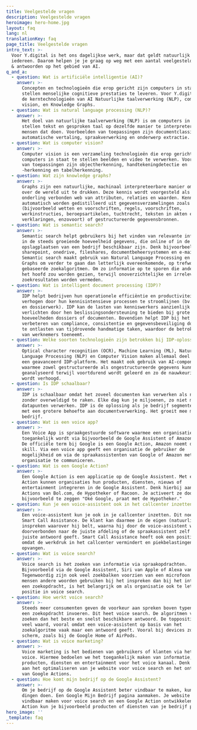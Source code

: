 ```yaml
---
title: Veelgestelde vragen
description: Veelgestelde vragen
heroimage: hero-home.jpg
layout: faq
lang: nl
translationKey: faq
page_title: Veelgestelde vragen
intro_text: >-
  Voor Y.digital is het ons dagelijkse werk, maar dat geldt natuurlijk niet voor
  iedereen. Daarom helpen je je graag op weg met een aantal veelgestelde vragen
  & antwoorden op het gebied van AI.
q_and_a:
  - question: Wat is artificiële intelligentie (AI)?
    answer: >-
      Concepten en technologieën die erop gericht zijn computers in staat te
      stellen menselijke cognitieve prestaties te leveren. Voor Y.digital zijn
      de kerntechnologieën van AI Natuurlijke taalverwerking (NLP), computer
      vision, en Knowledge Graphs.
  - question: Wat is natural language processing (NLP)?
    answer: >-
      Het doel van natuurlijke taalverwerking (NLP) is om computers in staat te
      stellen tekst en gesproken taal op dezelfde manier te interpreteren als
      mensen dat doen. Voorbeelden van toepassingen zijn documentclassificatie,
      automatische vertaling, spraakverwerking en onderwerp extractie.
  - question: Wat is computer vision?
    answer: >-
      Computer vision is een verzameling technologieën die erop gericht zijn
      computers in staat te stellen beelden en video te verwerken. Voorbeelden
      van toepassingen zijn objectherkenning, handtekeningdetectie en
      -herkenning en tabelherkenning.
  - question: Wat zijn knowledge graphs?
    answer: >-
      Graphs zijn een natuurlijke, machinaal interpreteerbare manier om kennis
      over de wereld uit te drukken. Deze kennis wordt voorgesteld als een
      onderling verbonden web van attributen, relaties en waarden. Kennis kan
      automatisch worden gedistilleerd uit gegevensverzamelingen zoals teksten
      (bijvoorbeeld wetten en voorschriften, regels, voorschriften,
      werkinstructies, beroepsartikelen, tuchtrecht, teksten in akten en
      verklaringen, enzovoort) of gestructureerde gegevensbronnen.
  - question: Wat is semantic search?
    answer: >-
      Semantic search helpt gebruikers bij het vinden van relevante informatie
      in de steeds groeiende hoeveelheid gegevens, die online of in de interne
      opslagplaatsen van een bedrijf beschikbaar zijn. Denk bijvoorbeeld aan
      sharepoint, onedrive, fileshares, documentbeheersystemen en e-mail.
      Semantic search maakt gebruik van Natural Language Processing en Knowledge
      Graphs om verder te gaan dan letterlijk overeenkomende, op trefwoorden
      gebaseerde zoekalgoritmen. Om zo informatie op te sporen die anders over
      het hoofd zou worden gezien, terwijl onoverzichtelijke en irrelevante
      zoekresultaten worden vermeden.
  - question: Wat is intelligent document processing (IDP)?
    answer: >-
      IDP helpt bedrijven hun operationele efficiëntie en productiviteit te
      verhogen door hun kennisintensieve processen te stroomlijnen (bv. bureau-
      en dossierwerk). IDP kan de lasten van kenniswerkers aanzienlijk
      verlichten door hen beslissingsondersteuning te bieden bij grote
      hoeveelheden dossiers of documenten. Bovendien helpt IDP bij het
      verbeteren van compliance, consistentie en gegevensbeveiliging door mensen
      te ontlasten van tijdrovende handmatige taken, waardoor de betrokkenheid
      van werknemers toeneemt.
  - question: Welke soorten technologieën zijn betrokken bij IDP-oplossingen?
    answer: >-
      Optical character recognition (OCR), Machine Learning (ML), Natural
      Language Processing (NLP) en Computer Vision maken allemaal deel uit van
      een geavanceerd IDP-platform. Het maakt ook gebruik van AI-componenten
      waarmee zowel gestructureerde als ongestructureerde gegevens kunnen worden
      geanalyseerd terwijl voortdurend wordt geleerd en zo de nauwkeurigheid
      wordt verhoogd.
  - question: Is IDP schaalbaar?
    answer: >-
      IDP is schaalbaar omdat het zoveel documenten kan verwerken als nodig is
      zonder overweldigd te raken. Elke dag kun je miljoenen, zo niet miljarden
      datapunten verwerken. IDP is de oplossing als je bedrijf segmenten heeft
      met een grotere behoefte aan documentverwerking. Het groeit mee met je
      bedrijf.
  - question: Wat is een voice app?
    answer: >-
      Een Voice App is spraakgestuurde software waarmee een organisatie
      toegankelijk wordt via bijvoorbeeld de Google Assistent of Amazon Alexa.
      De officiële term bij Google is een Google Action, Amazon noemt dit een
      skill. Via een voice app geeft een organisatie de gebruiker de
      mogelijkheid om via de spraakassistenten van Google of Amazon met jouw
      organisatie te communiceren.
  - question: Wat is een Google Action?
    answer: >-
      Een Google Action is een applicatie op de Google Assistent. Met een Google
      Action kunnen organisaties hun producten, diensten, nieuws of
      entertainment integreren in de Google Assistent. Denk hierbij aan Google
      Actions van Bol.com, de Hypotheker of Racoon. Je activeert ze door
      bijvoorbeeld te zeggen "Oké Google, praat met de Hypotheker."
  - question: Kun je een voice-assistent ook in het callcenter inzetten?
    answer: >-
      Een voice-assistent kun je ook in je callcenter inzetten. Dit noemen we
      Smart Call Assistance. De klant kan daarmee in de eigen (natuurlijke) taal
      inspreken waarover hij belt, waarna hij door de voice-assistent wordt
      doorverbonden naar de juiste afdeling of de spraakassistent zelf het
      juiste antwoord geeft. Smart Call Assistance heeft ook een positief effect
      omdat de werkdruk in het callcenter vermindert en piekbelastingen helpt
      opvangen.
  - question: Wat is voice search?
    answer: >-
      Voice search is het zoeken van informatie via spraakopdrachten.
      Bijvoorbeeld via de Google Assistent, Siri van Apple of Alexa van Amazon.
      Tegenwoordig zijn ook veel zoekbalken voorzien van een microfoon. Omdat
      mensen andere woorden gebruiken bij het inspreken dan bij het intypen van
      een zoekopdracht, is het belangrijk om als organisatie ook te letten op je
      positie in voice search.
  - question: Hoe werkt voice search?
    answer: >-
      Steeds meer consumenten geven de voorkeur aan spreken boven typen als ze
      een zoekopdracht invoeren. Dit heet voice search. De algoritmen van Google
      zoeken dan het beste en snelst beschikbare antwoord. De toppositie hierbij
      veel waard, vooral omdat een voice-assistent op basis van het
      zoekalgoritme vaak maar een antwoord geeft. Vooral bij devices zonder
      scherm, zoals bij de Google Home of AirPods.
  - question: Wat is voice marketing?
    answer: >-
      Voice marketing is het bedienen van gebruikers of klanten via het kanaal
      voice. Hiermee bedoelen we het toegankelijk maken van informatie,
      producten, diensten en entertainment voor het voice kanaal. Denk hierbij
      aan het optimaliseren van je website voor voice search en het ontwikkelen
      van Google Actions.
  - question: Hoe komt mijn bedrijf op de Google Assistent?
    answer: >-
      Om je bedrijf op de Google Assistent beter vindbaar te maken, kun je 3
      dingen doen. Een Google Mijn Bedrijf pagina aanmaken. Je website beter
      vindbaar maken voor voice search en een Google Action ontwikkelen. In een
      Action kun je bijvoorbeeld producten of diensten van je bedrijf promoten.
hero_image: ''
_template: faq
---
```


